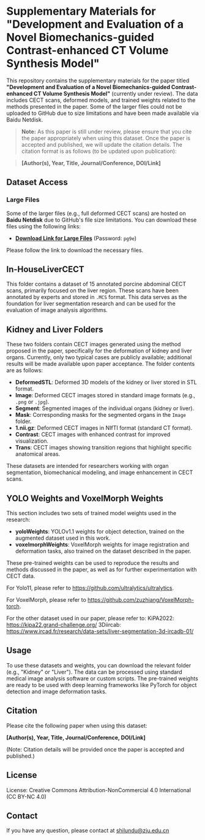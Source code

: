 # Supplementary Materials for "Development and Evaluation of a Novel Biomechanics-guided Contrast-enhanced CT Volume Synthesis Model"

This repository contains the supplementary materials for the paper titled **"Development and Evaluation of a Novel Biomechanics-guided Contrast-enhanced CT Volume Synthesis Model"** (currently under review). The data includes CECT scans, deformed models, and trained weights related to the methods presented in the paper. Some of the larger files could not be uploaded to GitHub due to size limitations and have been made available via Baidu Netdisk.

> **Note:** As this paper is still under review, please ensure that you cite the paper appropriately when using this dataset. Once the paper is accepted and published, we will update the citation details. The citation format is as follows (to be updated upon publication):

> **[Author(s), Year, Title, Journal/Conference, DOI/Link]**

## Dataset Access

### Large Files
Some of the larger files (e.g., full deformed CECT scans) are hosted on **Baidu Netdisk** due to GitHub's file size limitations. You can download these files using the following links:

- **[Download Link for Large Files](https://pan.baidu.com/s/1FieDHfCaGnI3ps30HQd_IQ)** (Password: `pg9e`)

Please follow the link to download the necessary files.

## In-HouseLiverCECT
This folder contains a dataset of 15 annotated porcine abdominal CECT scans, primarily focused on the liver region. These scans have been annotated by experts and stored in `.MCS` format. This data serves as the foundation for liver segmentation research and can be used for the evaluation of image analysis algorithms.

## Kidney and Liver Folders
These two folders contain CECT images generated using the method proposed in the paper, specifically for the deformation of kidney and liver organs. Currently, only two typical cases are publicly available; additional results will be made available upon paper acceptance. The folder contents are as follows:

- **DeformedSTL**: Deformed 3D models of the kidney or liver stored in STL format.
- **Image**: Deformed CECT images stored in standard image formats (e.g., `.png` or `.jpg`).
- **Segment**: Segmented images of the individual organs (kidney or liver).
- **Mask**: Corresponding masks for the segmented organs in the `Image` folder.
- **1.nii.gz**: Deformed CECT images in NIfTI format (standard CT format).
- **Contrast**: CECT images with enhanced contrast for improved visualization.
- **Trans**: CECT images showing transition regions that highlight specific anatomical areas.

These datasets are intended for researchers working with organ segmentation, biomechanical modeling, and image enhancement in CECT scans.

## YOLO Weights and VoxelMorph Weights
This section includes two sets of trained model weights used in the research:

- **yoloWeights**: YOLOv1.1 weights for object detection, trained on the augmented dataset used in this work.
- **voxelmorphWeights**: VoxelMorph weights for image registration and deformation tasks, also trained on the dataset described in the paper.

These pre-trained weights can be used to reproduce the results and methods discussed in the paper, as well as for further experimentation with CECT data.

For Yolo11, please refer to https://github.com/ultralytics/ultralytics.


For VoxelMorph, please refer to https://github.com/zuzhiang/VoxelMorph-torch.


For the other dataset used in our paper, please refer to:
KiPA2022: https://kipa22.grand-challenge.org/
3Diircab: https://www.ircad.fr/research/data-sets/liver-segmentation-3d-ircadb-01/

## Usage
To use these datasets and weights, you can download the relevant folder (e.g., "Kidney" or "Liver"). The data can be processed using standard medical image analysis software or custom scripts. The pre-trained weights are ready to be used with deep learning frameworks like PyTorch for object detection and image deformation tasks.

## Citation
Please cite the following paper when using this dataset:

**[Author(s), Year, Title, Journal/Conference, DOI/Link]**

(Note: Citation details will be provided once the paper is accepted and published.)

## License
License: Creative Commons Attribution-NonCommercial 4.0 International (CC BY-NC 4.0)

## Contact
If you have any question, please contact at shilundu@zju.edu.cn
